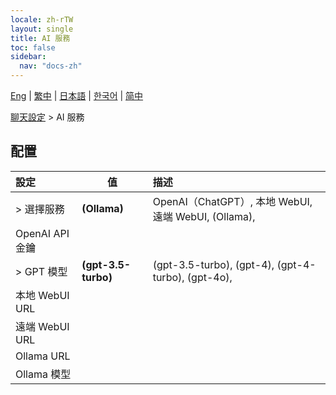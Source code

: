 ```yaml
---
locale: zh-rTW
layout: single
title: AI 服務
toc: false
sidebar:
  nav: "docs-zh"
---
```

[Eng](/dancexr/menu/2025.5/chat/ai_service) | [繁中](/tw/dancexr/menu/2025.5/chat/ai_service) | [日本語](/jp/dancexr/menu/2025.5/chat/ai_service) | [한국어](/kr/dancexr/menu/2025.5/chat/ai_service) | [简中](/zh/dancexr/menu/2025.5/chat/ai_service)

[聊天設定](../menu#聊天設定) > AI 服務

## 配置

| 設定 | 值 | 描述 |
| :--- | --- | :--- |
| > 選擇服務 | **(Ollama)** | OpenAI（ChatGPT）, 本地 WebUI, 遠端 WebUI, (Ollama),  |
|  OpenAI API 金鑰 || 
| > GPT 模型 | **(gpt-3.5-turbo)** | (gpt-3.5-turbo), (gpt-4), (gpt-4-turbo), (gpt-4o),  |
|  本地 WebUI URL || 
|  遠端 WebUI URL || 
|  Ollama URL || 
|  Ollama 模型 || 
